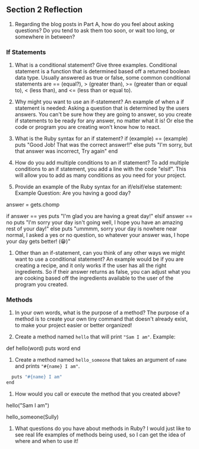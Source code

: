 ## Section 2 Reflection

1. Regarding the blog posts in Part A, how do you feel about asking questions? Do you tend to ask them too soon, or wait too long, or somewhere in between?

### If Statements

1. What is a conditional statement? Give three examples.
Conditional statement is a function that is determined based off a returned boolean data type. Usually answered as true or false, some common conditional statements are == (equal?), > (greater than), >= (greater than or equal to), < (less than), and <= (less than or equal to).

1. Why might you want to use an if-statement?
An example of when a if statement is needed: Asking a question that is determined by the users answers. You can't be sure how they are going to answer, so you create if statements to be ready for any answer, no matter what it is! Or else the code or program you are creating won't know how to react.

1. What is the Ruby syntax for an if statement?
if (example) == (example)
puts "Good Job! That was the correct answer!!"
  else
puts "I'm sorry, but that answer was incorrect, Try again"
 end  

1. How do you add multiple conditions to an if statement?
To add multiple conditions to an if statement, you add a line with the code "elsif". This will allow you to add as many conditions as you need for your project.

1. Provide an example of the Ruby syntax for an if/elsif/else statement:
Example Question: Are you having a good day?

answer = gets.chomp

if answer == yes
  puts "I'm glad you are having a great day!"
elsif answer == no
  puts "I'm sorry your day isn't going well, I hope you have an amazing rest of your day!"
else
  puts "ummmm, sorry your day is nowhere near normal, I asked a yes or no question, so whatever your answer was, I hope your day gets better! (😁)"


1. Other than an if-statement, can you think of any other ways we might want to use a conditional statement?
An example would be if you are creating a recipe, and it only works if the user has all the right ingredients. So if their answer returns as false, you can adjust what you are cooking based off the ingredients available to the user of the program you created.

### Methods

1. In your own words, what is the purpose of a method?
The purpose of a method is to create your own tiny command that doesn't already exist, to make your project easier or better organized!

1. Create a method named `hello` that will print `"Sam I am"`.
Example:

def hello(word)
  puts word
end


1. Create a method named `hello_someone` that takes an argument of `name` and prints `"#{name} I am"`.

```def hello_someone(name)
  puts "#{name} I am"
end
```
1. How would you call or execute the method that you created above?

hello("Sam I am")

hello_someone(Sully)

1. What questions do you have about methods in Ruby?
I would just like to see real life examples of methods being used, so I can get the idea of where and when to use it!
